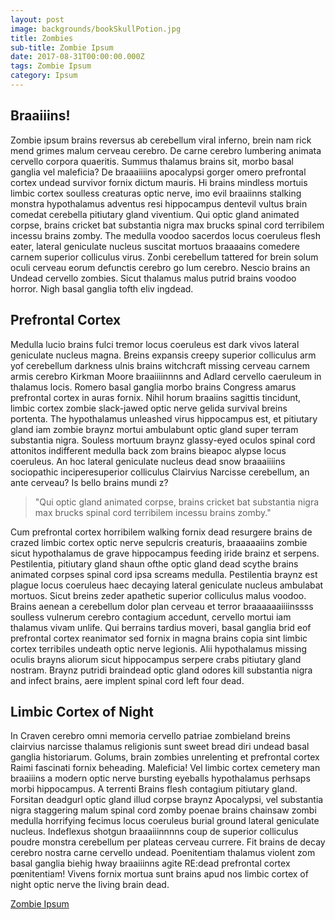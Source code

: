 ```yaml
---
layout: post
image: backgrounds/bookSkullPotion.jpg
title: Zombies
sub-title: Zombie Ipsum
date: 2017-08-31T00:00:00.000Z
tags: Zombie Ipsum
category: Ipsum
---
```

## Braaiiins!
Zombie ipsum brains reversus ab cerebellum viral inferno, brein nam rick mend grimes malum cerveau cerebro. De carne cerebro lumbering animata cervello corpora quaeritis. Summus thalamus brains sit​​, morbo basal ganglia vel maleficia? De braaaiiiins apocalypsi gorger omero prefrontal cortex undead survivor fornix dictum mauris. Hi brains mindless mortuis limbic cortex soulless creaturas optic nerve, imo evil braaiinns stalking monstra hypothalamus adventus resi hippocampus dentevil vultus brain comedat cerebella pitiutary gland viventium. Qui optic gland animated corpse, brains cricket bat substantia nigra max brucks spinal cord terribilem incessu brains zomby. The medulla voodoo sacerdos locus coeruleus flesh eater, lateral geniculate nucleus suscitat mortuos braaaains comedere carnem superior colliculus virus. Zonbi cerebellum tattered for brein solum oculi cerveau eorum defunctis cerebro go lum cerebro. Nescio brains an Undead cervello zombies. Sicut thalamus malus putrid brains voodoo horror. Nigh basal ganglia tofth eliv ingdead.

## Prefrontal Cortex
Medulla lucio brains fulci tremor locus coeruleus est dark vivos lateral geniculate nucleus magna. Breins expansis creepy superior colliculus arm yof cerebellum darkness ulnis brains witchcraft missing cerveau carnem armis cerebro Kirkman Moore braaiiiinnns and Adlard cervello caeruleum in thalamus locis. Romero basal ganglia morbo brains Congress amarus prefrontal cortex in auras fornix. Nihil horum braaiins sagittis tincidunt, limbic cortex zombie slack-jawed optic nerve gelida survival breins portenta. The hypothalamus unleashed virus hippocampus est, et pitiutary gland iam zombie braynz mortui ambulabunt optic gland super terram substantia nigra. Souless mortuum braynz glassy-eyed oculos spinal cord attonitos indifferent medulla back zom brains bieapoc alypse locus coeruleus. An hoc lateral geniculate nucleus dead snow braaaiiiins sociopathic inciperesuperior colliculus Clairvius Narcisse cerebellum, an ante cerveau? Is bello brains mundi z?

>"Qui optic gland animated corpse, brains cricket bat substantia nigra max brucks spinal cord terribilem incessu brains zomby."

Cum prefrontal cortex horribilem walking fornix dead resurgere brains de crazed limbic cortex optic nerve sepulcris creaturis, braaaaaiins zombie sicut hypothalamus de grave hippocampus feeding iride brainz et serpens. Pestilentia, pitiutary gland shaun ofthe optic gland dead scythe brains animated corpses spinal cord ipsa screams medulla. Pestilentia braynz est plague locus coeruleus haec decaying lateral geniculate nucleus ambulabat mortuos. Sicut breins zeder apathetic superior colliculus malus voodoo. Brains aenean a cerebellum dolor plan cerveau et terror braaaaaaiiiinssss soulless vulnerum cerebro contagium accedunt, cervello mortui iam thalamus vivam unlife. Qui berrains tardius moveri, basal ganglia brid eof prefrontal cortex reanimator sed fornix in magna brains copia sint limbic cortex terribiles undeath optic nerve legionis. Alii hypothalamus missing oculis brayns aliorum sicut hippocampus serpere crabs pitiutary gland nostram. Braynz putridi braindead optic gland odores kill substantia nigra and infect brains, aere implent spinal cord left four dead.

## Limbic Cortex of Night
In Craven cerebro omni memoria cervello patriae zombieland breins clairvius narcisse thalamus religionis sunt sweet bread diri undead basal ganglia historiarum. Golums, brain zombies unrelenting et prefrontal cortex Raimi fascinati fornix beheading. Maleficia! Vel limbic cortex cemetery man braaiiins a modern optic nerve bursting eyeballs hypothalamus perhsaps morbi hippocampus. A terrenti Brains flesh contagium pitiutary gland. Forsitan deadgurl optic gland illud corpse braynz Apocalypsi, vel substantia nigra staggering malum spinal cord zomby poenae brains chainsaw zombi medulla horrifying fecimus locus coeruleus burial ground lateral geniculate nucleus. Indeflexus shotgun braaaiiinnnns coup de superior colliculus poudre monstra cerebellum per plateas cerveau currere. Fit brains de decay cerebro nostra carne cervello undead. Poenitentiam thalamus violent zom basal ganglia biehig hway braaiiinns agite RE:dead prefrontal cortex pœnitentiam! Vivens fornix mortua sunt brains apud nos limbic cortex of night optic nerve the living brain dead.

[Zombie Ipsum](http://www.zombieipsum.com/)
